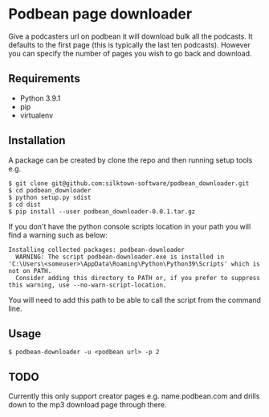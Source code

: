 # Podbean page downloader

Give a podcasters url on podbean it will download bulk all the podcasts. It defaults to the first page 
(this is typically the last ten podcasts). However you can specify the number of pages you wish to go back and download. 

## Requirements

* Python 3.9.1
* pip
* virtualenv

## Installation

A package can be created by clone the repo and then running setup tools e.g.

```
$ git clone git@github.com:silktown-software/podbean_downloader.git
$ cd podbean_downloader
$ python setup.py sdist
$ cd dist
$ pip install --user podbean_downloader-0.0.1.tar.gz
```

If you don't have the python console scripts location in your path you will find a warning such as below:

```
Installing collected packages: podbean-downloader
  WARNING: The script podbean-downloader.exe is installed in 'C:\Users\<someuser>\AppData\Roaming\Python\Python39\Scripts' which is not on PATH.
  Consider adding this directory to PATH or, if you prefer to suppress this warning, use --no-warn-script-location.
```

You will need to add this path to be able to call the script from the command line.

## Usage

```
$ podbean-downloader -u <podbean url> -p 2
```

## TODO

Currently this only support creator pages e.g. name.podbean.com and drills down to the mp3 download page through there.

